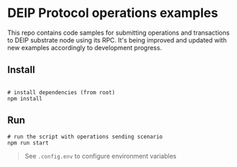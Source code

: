 # DEIP Protocol operations examples

This repo contains code samples for submitting operations and transactions to DEIP substrate node using its RPC.
It's being improved and updated with new examples accordingly to development progress.

## Install

```

# install dependencies (from root)
npm install
```

## Run

```
# run the script with operations sending scenario
npm run start
```

> See `.config.env` to configure environment variables